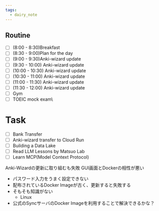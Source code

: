 ```yaml
---
tags:
  - dairy_note
---
```

## Routine
- [ ] (8:00 - 8:30)Breakfast
- [ ] (8:30 - 9:00)Plan for the day
- [ ] (9:00 - 9:30)Anki-wizard update
- [ ] (9:30 - 10:00) Anki-wizard update
- [ ] (10:00 - 10:30) Anki-wizard update
- [ ] (10:30 - 11:00) Anki-wizard update
- [ ] (11:00 - 11:30) Anki-wizard update
- [ ] (11:30 - 12:00) Anki-wizard update
- [ ] Gym
- [ ] TOEIC mock exam\

# Task
- [ ] Bank Transfer
- [ ] Anki-wizard transfer to Cloud Run
- [ ] Building a Data Lake
- [ ] Read LLM Lessons by Matsuo Lab
- [ ] Learn MCP(Model Context Protocol)

Anki-Wizardの更新に取り組むも失敗
GUI画面とDockerの相性が悪い
- パスワード入力をうまく設定できない
- 配布されているDocker Imageが古く、更新すると失敗する
- そもそも知識がない
	- Linux
- 公式のSyncサーバのDocker Imageを利用することで解決できるかな？